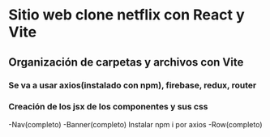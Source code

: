 # Sitio web clone netflix con React y Vite

## Organización de carpetas y archivos con Vite

### Se va a usar axios(instalado con npm), firebase, redux, router

### Creación de los jsx de los componentes y sus css

-Nav(completo)
-Banner(completo) Instalar  npm i    por axios
-Row(completo)

